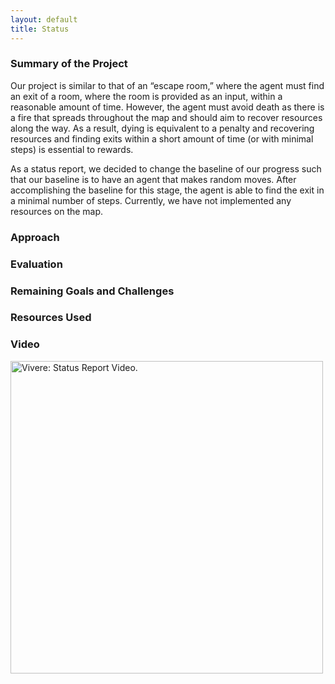 ```yaml
---
layout: default
title: Status
---
```


### Summary of the Project
Our project is similar to that of an “escape room,” where the agent must find an exit of a room, where the room is provided as an input, within a reasonable amount of time. However, the agent must avoid death as there is a fire that spreads throughout the map and should aim to recover resources along the way. As a result, dying is equivalent to a penalty and recovering resources and finding exits within a short amount of time (or with minimal steps) is essential to rewards.  

As a status report, we decided to change the baseline of our progress such that our baseline is to have an agent that makes random moves. After accomplishing the baseline for this stage, the agent is able to find the exit in a minimal number of steps. Currently, we have not implemented any resources on the map.

### Approach

### Evaluation

### Remaining Goals and Challenges

### Resources Used

### Video

<a href="https://drive.google.com/uc?export=view&id=1Hp_ZBlknbKXRT_ZASLXCVBGD5MEo6-jA"><img src="http://drive.google.com/uc?export=view&id=1Hp_ZBlknbKXRT_ZASLXCVBGD5MEo6-jA" style="width: 500px; max-width: 100%; height: auto" title="Vivere: Status Report Video." /></a>
